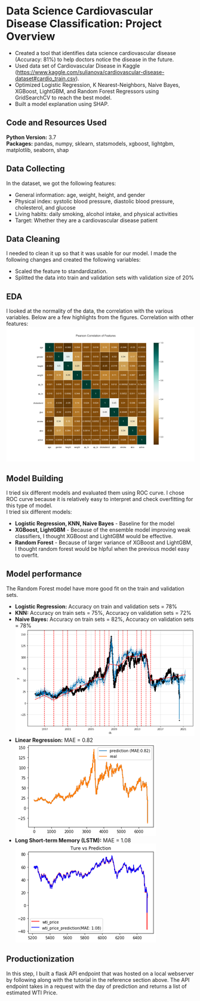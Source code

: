 # Data Science Cardiovascular Disease Classification: Project Overview
* Created a tool that identifies data science cardiovascular disease (Accuracy: 81%) to help doctors notice the disease in the future.
* Used data set of Cardiovascular Disease in Kaggle (https://www.kaggle.com/sulianova/cardiovascular-disease-dataset#cardio_train.csv). 
* Optimized Logistic Regression, K Nearest-Neighbors, Naive Bayes, XGBoost, LightGBM, and Random Forest Regressors using GridSearchCV to reach the best model.
* Built a model explanation using SHAP.   

## Code and Resources Used
**Python Version:** 3.7  
**Packages:** pandas, numpy, sklearn, statsmodels, xgboost, lightgbm, matplotlib, seaborn, shap    

## Data Collecting
In the dataset, we got the following features:
* General information: age, weight, height, and gender
* Physical index: systolic blood pressure, diastolic blood pressure, cholesterol, and glucose
* Living habits: daily smoking, alcohol intake, and physical activities
* Target: Whether they are a cardiovascular disease patient  

## Data Cleaning
I needed to clean it up so that it was usable for our model. I made the following changes and created the following variables:
* Scaled the feature to standardization.
* Splitted the data into train and validation sets with validation size of 20%

## EDA
I looked at the normality of the data, the correlation with the various variables. Below are a few highlights from the figures.
Correlation with other features:
![alt text](https://github.com/ILing82816/ds_disease_proj/blob/master/var_corr.png "correlation")    

## Model Building  
I tried six different models and evaluated them using ROC curve. I chose ROC curve because it is relatively easy to interpret and check overfitting for this type of model.  
I tried six different models:  
* **Logistic Regression, KNN, Naive Bayes** - Baseline for the model
* **XGBoost, LightGBM** - Because of the ensemble model improving weak classifiers, I thought XGBoost and LightGBM would be effective.
* **Random Forest** - Because of larger variance of XGBoost and LightGBM, I thought random forest would be hlpful when the previous model easy to overfit.   

## Model performance
The Random Forest model have more good fit on the train and validation sets.
* **Logistic Regression:** Accuracy on train and validation sets = 78%
* **KNN:** Accuracy on train sets = 75%, Accuracy on validation sets = 72%
* **Naive Bayes:** Accuracy on train sets = 82%, Accuracy on validation sets = 78%
![alt text](https://github.com/ILing82816/ds_oil_price_proj/blob/master/Figure/prediction_prophet.png "prophet")   
* **Linear Regression:** MAE = 0.82  
![alt text](https://github.com/ILing82816/ds_oil_price_proj/blob/master/Figure/prediction_linear.png "linear")  
* **Long Short-term Memory (LSTM):** MAE = 1.08  
![alt text](https://github.com/ILing82816/ds_oil_price_proj/blob/master/Figure/prediction_LSTM.png "LSTM")

## Productionization
In this step, I built a flask API endpoint that was hosted on a local webserver by following along with the tutorial in the reference section above. The API endpoint takes in a request with the day of prediction and returns a list of estimated WTI Price.
